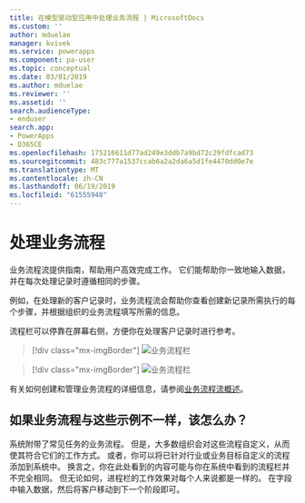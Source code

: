 ```yaml
---
title: 在模型驱动型应用中处理业务流程 | MicrosoftDocs
ms.custom: ''
author: mduelae
manager: kvivek
ms.service: powerapps
ms.component: pa-user
ms.topic: conceptual
ms.date: 03/01/2019
ms.author: mduelae
ms.reviewer: ''
ms.assetid: ''
search.audienceType:
- enduser
search.app:
- PowerApps
- D365CE
ms.openlocfilehash: 175216611d77ad249e3ddb7a9bd72c29fdfcad73
ms.sourcegitcommit: 483c777a1537ccab6a2a2da6a5d1fe4470dd0e7e
ms.translationtype: MT
ms.contentlocale: zh-CN
ms.lasthandoff: 06/19/2019
ms.locfileid: "61555948"
---
```

# <a name="work-with-business-processes"></a>处理业务流程

业务流程流提供指南，帮助用户高效完成工作。 它们能帮助你一致地输入数据，并在每次处理记录时遵循相同的步骤。 

例如，在处理新的客户记录时，业务流程流会帮助你查看创建新记录所需执行的每个步骤，并根据组织的业务流程填写所需的信息。 

流程栏可以停靠在屏幕右侧，方便你在处理客户记录时进行参考。 

> [!div class="mx-imgBorder"]
> ![业务流程栏](media/BPdock.png "Business process bar")
 

> [!div class="mx-imgBorder"]
> ![业务流程栏](media/BPdocked.png "Business process bar")

有关如何创建和管理业务流程的详细信息，请参阅[业务流程流概述](/flow/business-process-flows-overview)。
  
 
## <a name="what-if-your-business-processes-looks-different-from-these-examples"></a>如果业务流程与这些示例不一样，该怎么办？  

系统附带了常见任务的业务流程。 但是，大多数组织会对这些流程自定义，从而使其符合它们的工作方式。 或者，你可以将已针对行业或业务目标自定义的流程添加到系统中。 换言之，你在此处看到的内容可能与你在系统中看到的流程栏并不完全相同。 但无论如何，进程栏的工作效果对每个人来说都是一样的。 在字段中输入数据，然后将客户移动到下一个阶段即可。

